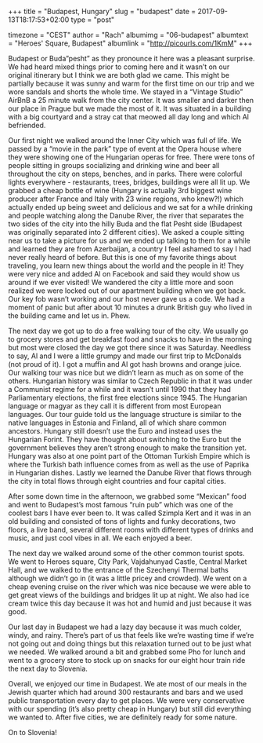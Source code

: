 +++
title = "Budapest, Hungary"
slug = "budapest"
date = 2017-09-13T18:17:53+02:00
type = "post"

timezone = "CEST"
author = "Rach"
albumimg = "06-budapest"
albumtext = "Heroes' Square, Budapest"
albumlink = "http://picourls.com/1KmM"
+++

Budapest or Buda”pesht” as they pronounce it here was a pleasant surprise. We had heard mixed things prior to coming here and it wasn’t on our original itinerary but I think we are both glad we came. This might be partially because it was sunny and warm for the first time on our trip and we wore sandals and shorts the whole time. We stayed in a “Vintage Studio” AirBnB a 25 minute walk from the city center. It was smaller and darker then our place in Prague but we made the most of it. It was situated in a building with a big courtyard and a stray cat that meowed all day long and which Al befriended.

Our first night we walked around the Inner City which was full of life. We passed by a “movie in the park” type of event at the Opera house where they were showing one of the Hungarian operas for free. There were tons of people sitting in groups socializing and drinking wine and beer all throughout the city on steps, benches, and in parks. There were colorful lights everywhere - restaurants, trees, bridges, buildings were all lit up. We grabbed a cheap bottle of wine (Hungary is actually 3rd biggest wine producer after France and Italy with 23 wine regions, who knew?!) which actually ended up being sweet and delicious and we sat for a while drinking and people watching along the Danube River, the river that separates the two sides of the city into the hilly Buda and the flat Pesht side (Budapest was originally separated into 2 different cities). We asked a couple sitting near us to take a picture for us and we ended up talking to them for a while and learned they are from Azerbaijan, a country I feel ashamed to say I had never really heard of before. But this is one of my favorite things about traveling, you learn new things about the world and the people in it! They were very nice and added Al on Facebook and said they would show us around if we ever visited! We wandered the city a little more and soon realized we were locked out of our apartment building when we got back. Our key fob wasn’t working and our host never gave us a code. We had a moment of panic but after about 10 minutes a drunk British guy who lived in the building came and let us in. Phew.

The next day we got up to do a free walking tour of the city. We usually go to grocery stores and get breakfast food and snacks to have in the morning but most were closed the day we got there since it was Saturday. Needless to say, Al and I were a little grumpy and made our first trip to McDonalds (not proud of it). I got a muffin and Al got hash browns and orange juice. Our walking tour was nice but we didn’t learn as much as on some of the others. Hungarian history was similar to Czech Republic in that it was under a Communist regime for a while and it wasn’t until 1990 that they had Parliamentary elections, the first free elections since 1945. The Hungarian language or magyar as they call it is different from most European languages. Our tour guide told us the language structure is similar to the native languages in Estonia and Finland, all of which share common ancestors. Hungary still doesn’t use the Euro and instead uses the Hungarian Forint. They have thought about switching to the Euro but the government believes they aren’t strong enough to make the transition yet. Hungary was also at one point part of the Ottoman Turkish Empire which is where the Turkish bath influence comes from as well as the use of Paprika in Hungarian dishes. Lastly we learned the Danube River that flows through the city in total flows through eight countries and four capital cities.

After some down time in the afternoon, we grabbed some “Mexican” food and went to Budapest’s most famous “ruin pub” which was one of the coolest bars I have ever been to. It was called Szimpla Kert and it was in an old building and consisted of tons of lights and funky decorations, two floors, a live band, several different rooms with different types of drinks and music, and just cool vibes in all. We each enjoyed a beer.

The next day we walked around some of the other common tourist spots. We went to Heroes square, City Park, Vajdahunyad Castle, Central Market Hall, and we walked to the entrance of the Szechenyi Thermal baths although we didn’t go in (it was a little pricey and crowded). We went on a cheap evening cruise on the river which was nice because we were able to get great views of the buildings and bridges lit up at night. We also had ice cream twice this day because it was hot and humid and just because it was good.

Our last day in Budapest we had a lazy day because it was much colder, windy, and rainy. There’s part of us that feels like we’re wasting time if we’re not going out and doing things but this relaxation turned out to be just what we needed. We walked around a bit and grabbed some Pho for lunch and went to a grocery store to stock up on snacks for our eight hour train ride the next day to Slovenia.

Overall, we enjoyed our time in Budapest. We ate most of our meals in the Jewish quarter which had around 300 restaurants and bars and we used public transportation every day to get places. We were very conservative with our spending (it’s also pretty cheap in Hungary) but still did everything we wanted to. After five cities, we are definitely ready for some nature.

On to Slovenia!
